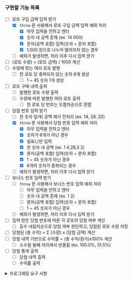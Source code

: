 ### 구현할 기능 목록

- [ ] 로또 구입 금액 입력 받기
  - [x] `throw` 문 사용해서 로또 구입 금액 입력 예외 처리
    - [x] 아무 입력을 안하고 엔터
    - [x] 숫자 내 공백 존재 (ex. 14 000)
    - [x] 문자(공백 포함) 입력(숫자 + 문자 포함)
    - [x] 1,000 원으로 나누어 떨어지지 않는 경우
  - [ ] 예외가 발생하면, 처리 이후 다시 입력 받기
- [ ] (로또 수량) = (로또 금액) / 1000 계산
- [ ] 수량에 맞는 여러 로또 발행
  - [ ] 한 로또 당 중복되지 않는 숫자 6개 생성
    - [ ] 1 ~ 45 숫자 1개 생성
- [ ] 로또 구매 내역 출력
  - [ ] 발행한 로또 수량 출력
  - [ ] 수량에 따른 발행한 여러 로또 출력
    - [ ] 한 로또 당 번호는 오름차순으로 정렬
- [ ] 당첨 번호 입력 받기
  - [ ] 한 숫자 앞/뒤 공백 제거 전처리 (ex. 14, 28 ,32)
  - [x] `throw` 문 사용해서 당첨 번호 입력 예외 처리
    - [x] 아무 입력을 안하고 엔터
    - [x] 숫자가 6개가 아닌 경우
    - [x] 쉼표(,)만 입력
    - [x] 한 숫자 내 공백 (ex. 1 4,28,3 2)
    - [x] 문자(공백 포함) 입력(숫자 + 문자 포함)
    - [x] 1 ~ 45 숫자가 아닌 경우
    - [x] 6개의 숫자가 중복되는 경우
  - [ ] 예외가 발생하면, 처리 이후 다시 입력 받기
- [ ] 보너스 번호 입력 받기
  - [ ] `throw` 문 사용해서 보너스 번호 입력 예외 처리
    - [ ] 아무 입력을 안하고 엔터
    - [ ] 숫자 내 공백 존재 (ex. 1 2)
    - [ ] 문자(공백 포함) 입력(숫자 + 문자 포함)
    - [ ] 1 ~ 45 숫자가 아닌 경우
  - [ ] 예외가 발생하면, 처리 이후 다시 입력 받기
- [ ] 입력 받은 당첨 번호에 따른 각 로또의 당첨 여부 계산
  - [ ] 등수 내림차순으로 당첨 여부 판단하고, 당첨된 로또 수량 저장
- [ ] 당첨된 (총 수익) = Σ (수량) x (당첨 금액) 계산
- [ ] 당첨 내역 기반으로 수익률 = (총 수익/원가)x100% 계산
  - [ ] 소수점 둘째 자리에서 반올림 (ex. 100.0%, 51.5%)
- [ ] 당첨 통계 출력
  - [ ] 당첨 내역 출력
  - [ ] 수익률 출력

<details>
  <summary> 프로그래밍 요구 사항 </summary>
  <div markdown="1">

- Node.js 버전 18.17.1 이상 설치
- ESLint, Prettier 설정
  - Airbnb 자바스크립트 스타일 가이드 컨벤션 지키기
- `package.json`을 변경 X
  - 깃허브에는 ESLint 설정 반영 X
- `@woowacourse/mission-utils` 를 import 하여 API 사용
  - `Random.pickUniqueNumbersInRange()` 를 이용하여 랜덤 숫자 생성
  - `Console.readLineAsync`, `Console.print` 를 활용하여 입/출력
- 프로그램 종료 시 `process.exit()`를 호출 X
- 파일, 패키지 이름을 수정하거나 이동 X
- 요구 사항에 명시된 출력값 형식을 지키기
- 함수(또는 메서드)가 한 가지 일만 하도록 최대한 작게 만들기
  - indent(인덴트, 들여쓰기) depth는 2까지만 허용
  - 함수(또는 메서드)의 길이는 15라인 이하
  - else를 지양
- Jest를 이용하여 아래의 기능 목록을 테스트 코드 작성해서 정상 동작 확인
  - `npm test` 입력하여 ApplicationTest.js 테스트
- 기능 목록 단위로 Git 커밋
- 제공된 Lotto 클래스를 활용해 구현
  - numbers의 # prefix를 변경 X
  - Lotto에 필드를 추가 X

  </div>
</details>
